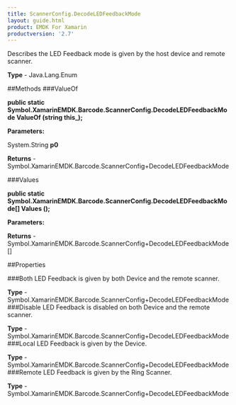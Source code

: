 ```yaml
---
title: ScannerConfig.DecodeLEDFeedbackMode
layout: guide.html
product: EMDK For Xamarin 
productversion: '2.7' 
---
```

Describes the LED Feedback mode is given by the host device and remote scanner.

**Type** - Java.Lang.Enum

##Methods
###ValueOf

**public static Symbol.XamarinEMDK.Barcode.ScannerConfig.DecodeLEDFeedbackMode ValueOf (string this_);**


        

**Parameters:**

System.String **p0** 

**Returns** - Symbol.XamarinEMDK.Barcode.ScannerConfig+DecodeLEDFeedbackMode

###Values

**public static Symbol.XamarinEMDK.Barcode.ScannerConfig.DecodeLEDFeedbackMode[] Values ();**


        

**Parameters:**

**Returns** - Symbol.XamarinEMDK.Barcode.ScannerConfig+DecodeLEDFeedbackMode[]

##Properties

###Both
LED Feedback is given by both Device and the remote scanner.

**Type** - Symbol.XamarinEMDK.Barcode.ScannerConfig+DecodeLEDFeedbackMode
###Disable
LED Feedback is disabled on both Device and the remote scanner.

**Type** - Symbol.XamarinEMDK.Barcode.ScannerConfig+DecodeLEDFeedbackMode
###Local
LED Feedback is given by the Device.

**Type** - Symbol.XamarinEMDK.Barcode.ScannerConfig+DecodeLEDFeedbackMode
###Remote
LED Feedback is given by the Ring Scanner.

**Type** - Symbol.XamarinEMDK.Barcode.ScannerConfig+DecodeLEDFeedbackMode
